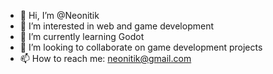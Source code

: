 - 👋 Hi, I’m @Neonitik
- 👀 I’m interested in web and game development
- 🌱 I’m currently learning Godot
- 💞️ I’m looking to collaborate on game development projects
- 📫 How to reach me: neonitik@gmail.com

<!---
Neonitik/Neonitik is a ✨ special ✨ repository because its `README.md` (this file) appears on your GitHub profile.
You can click the Preview link to take a look at your changes.
--->
